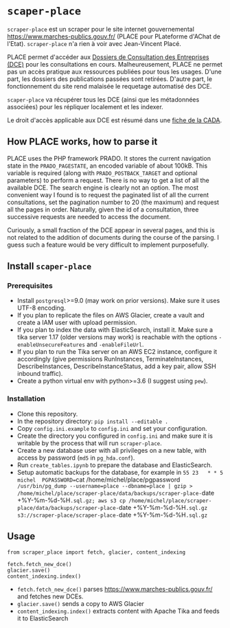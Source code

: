 # `scaper-place`

`scraper-place` est un scraper pour le site internet gouvernemental https://www.marches-publics.gouv.fr/ (PLACE pour PLateforme d'AChat de l'Etat). `scraper-place` n'a rien à voir avec Jean-Vincent Placé.

PLACE permet d'accéder aux [Dossiers de Consultation des Entreprises (DCE)](https://fr.wikipedia.org/wiki/Dossier_de_consultation_des_entreprises) pour les consultations en cours. Malheureusement, PLACE ne permet pas un accès pratique aux ressources publiées pour tous les usages. D'une part, les dossiers des publications passées sont retirées. D'autre part, le fonctionnement du site rend malaisée le requetage automatisé des DCE.

`scaper-place` va récupérer tous les DCE (ainsi que les métadonnées associées) pour les répliquer localement et les indexer.

Le droit d'accès applicable aux DCE est résumé dans une [fiche de la CADA](http://www.cada.fr/marches-publics,6085.html).


## How PLACE works, how to parse it

PLACE uses the PHP framework PRADO. It stores the current navigation state in the `PRADO_PAGESTATE`, an encoded variable of about 100kB. This variable is required (along with `PRADO_POSTBACK_TARGET` and optional parameters) to perform a request. There is no way to get a list of all the available DCE. The search engine is clearly not an option. The most convenient way I found is to request the paginated list of all the current consultations, set the pagination number to 20 (the maximum) and request all the pages in order. Naturally, given the id of a consultation, three successive requests are needed to access the document.

Curiously, a small fraction of the DCE appear in several pages, and this is not related to the addition of documents during the course of the parsing. I guess such a feature would be very difficult to implement purposefully.


## Install `scaper-place`

### Prerequisites

* Install `postgresql`>=9.0 (may work on prior versions). Make sure it uses UTF-8 encoding.
* If you plan to replicate the files on AWS Glacier, create a vault and create a IAM user with upload permission.
* If you plan to index the data with ElasticSearch, install it. Make sure a tika server 1.17 (older versions may work) is reachable with the options `-enableUnsecureFeatures` and `-enableFileUrl`.
* If you plan to run the Tika server on an AWS EC2 instance, configure it accordingly (give permissions RunInstances, TerminateInstances, DescribeInstances, DescribeInstanceStatus, add a key pair, allow SSH inbound traffic).
* Create a python virtual env with python>=3.6 (I suggest using `pew`).

### Installation

* Clone this repository.
* In the repository directory: `pip install --editable .`
* Copy `config.ini.example` to `config.ini` and set your configuration.
* Create the directory you configured in `config.ini` and make sure it is writable by the process that will run `scraper-place`.
* Create a new database user with all privileges on a new table, with access by password (`md5` in `pg_hda.conf`).
* Run `create_tables.ipynb` to prepare the database and ElasticSearch.
* Setup automatic backups for the database, for example in `55 23   * * 5   michel  PGPASSWORD=`cat /home/michel/place/pgpassword` /usr/bin/pg_dump --username=place --dbname=place | gzip > /home/michel/place/scraper-place/data/backups/scraper-place-`date +%Y-%m-%d-%H`.sql.gz; aws s3 cp /home/michel/place/scraper-place/data/backups/scraper-place-`date +%Y-%m-%d-%H`.sql.gz s3://scraper-place/scraper-place-`date +%Y-%m-%d-%H`.sql.gz`


## Usage

```
from scraper_place import fetch, glacier, content_indexing

fetch.fetch_new_dce()
glacier.save()
content_indexing.index()
```

* `fetch.fetch_new_dce()` parses https://www.marches-publics.gouv.fr/ and fetches new DCEs.
* `glacier.save()` sends a copy to AWS Glacier
* `content_indexing.index()` extracts content with Apache Tika and feeds it to ElasticSearch

